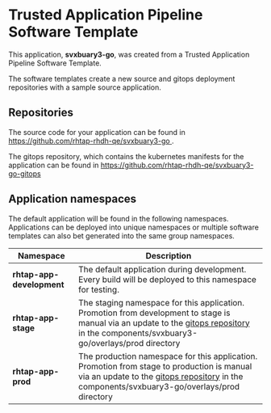 # Trusted Application Pipeline Software Template

This application, **svxbuary3-go**, was created from a Trusted Application Pipeline Software Template.

The software templates create a new source and gitops deployment repositories with a sample source application. 

## Repositories

The source code for your application can be found in [https://github.com/rhtap-rhdh-qe/svxbuary3-go ](https://github.com/rhtap-rhdh-qe/svxbuary3-go ).
 
The gitops repository, which contains the kubernetes manifests for the application can be found in 
[https://github.com/rhtap-rhdh-qe/svxbuary3-go-gitops ](https://github.com/rhtap-rhdh-qe/svxbuary3-go-gitops ) 

## Application namespaces 

The default application will be found in the following namespaces. Applications can be deployed into unique namespaces or multiple software templates can also bet generated into the same group namespaces.  

|  Namespace   |  Description   |  
| -------- | -------- |   
| **rhtap-app-development** | The default application during development. Every build will be deployed to this namespace for testing. | 
| **rhtap-app-stage** | The staging namespace for this application. Promotion from development to stage is manual via an update to the [gitops repository](https://github.com/rhtap-rhdh-qe/svxbuary3-go-gitops ) in the components/svxbuary3-go/overlays/prod directory |  
| **rhtap-app-prod** | The production namespace for this application. Promotion from stage to production is manual via an update to the [gitops repository](https://github.com/rhtap-rhdh-qe/svxbuary3-go-gitops ) in the components/svxbuary3-go/overlays/prod directory | 